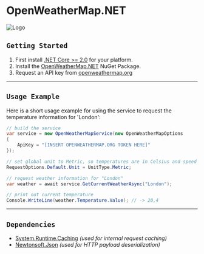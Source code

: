 # OpenWeatherMap.NET

![Logo](https://i.imgur.com/YGidHLe.png)

## `Getting Started`

1. First install [.NET Core >= 2.0](https://dotnet.microsoft.com/download/dotnet-core/2.0) for your platform.
2. Install the [OpenWeatherMap.NET]() NuGet Package.
3. Request an API key from [openweathermap.org](https://home.openweathermap.org/api_keys)

___

## `Usage Example`

Here is a short usage example for using the service to request the temperature information for 'London':

```csharp
// build the service
var service = new OpenWeatherMapService(new OpenWeatherMapOptions
{
    ApiKey = "[INSERT OPENWEATHERMAP.ORG TOKEN HERE]"
});

// set global unit to Metric, so temperatures are in Celsius and speed units in meter/sec.
RequestOptions.Default.Unit = UnitType.Metric;

// request weather information for "London"
var weather = await service.GetCurrentWeatherAsync("London");

// print out current temperature
Console.WriteLine(weather.Temperature.Value); // -> 20,4
```

___

## `Dependencies`
- [System.Runtime.Caching](https://www.nuget.org/packages/System.Runtime.Caching/) *(used for internal request caching)*
- [Newtonsoft.Json](https://www.nuget.org/packages/Newtonsoft.Json/) *(used for HTTP payload deserialization)*